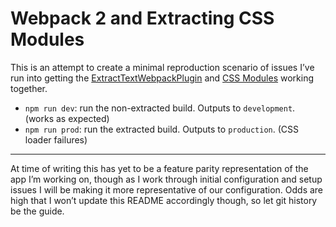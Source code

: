 # Webpack 2 and Extracting CSS Modules

This is an attempt to create a minimal reproduction scenario of issues I’ve run
into getting the [ExtractTextWebpackPlugin](https://github.com/webpack/extract-text-webpack-plugin)
and [CSS Modules](https://github.com/webpack/css-loader#css-modules) working
together.

* `npm run dev`: run the non-extracted build. Outputs to `development`. (works as expected)
* `npm run prod`: run the extracted build. Outputs to `production`. (CSS loader failures)

------

At time of writing this has yet to be a feature parity representation of the app
I’m working on, though as I work through initial configuration and setup issues
I will be making it more representative of our configuration. Odds are high that
I won’t update this README accordingly though, so let git history be the guide.

